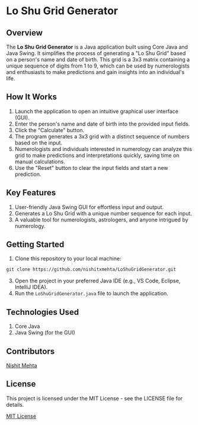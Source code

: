 # Lo Shu Grid Generator
 
## Overview

The **Lo Shu Grid Generator** is a Java application built using Core Java and Java Swing. It simplifies the process of generating a "Lo Shu Grid" based on a person's name and date of birth. This grid is a 3x3 matrix containing a unique sequence of digits from 1 to 9, which can be used by numerologists and enthusiasts to make predictions and gain insights into an individual's life.

## How It Works

1.	Launch the application to open an intuitive graphical user interface (GUI).
2.	Enter the person's name and date of birth into the provided input fields.
3.	Click the "Calculate" button.
4.	The program generates a 3x3 grid with a distinct sequence of numbers based on the input.
5.	Numerologists and individuals interested in numerology can analyze this grid to make predictions and interpretations quickly, saving time on manual calculations.
6.	Use the "Reset" button to clear the input fields and start a new prediction.

## Key Features

1.  User-friendly Java Swing GUI for effortless input and output.
2.  Generates a Lo Shu Grid with a unique number sequence for each input.
3.  A valuable tool for numerologists, astrologers, and anyone intrigued by numerology.

## Getting Started

1.	Clone this repository to your local machine:
```markdown
git clone https://github.com/nishitxmehta/LoShuGridGenerator.git
```  
3.	Open the project in your preferred Java IDE (e.g., VS Code, Eclipse, IntelliJ IDEA).
4.	Run the `LoShuGridGenerator.java` file to launch the application.

## Technologies Used

1.  Core Java
2.  Java Swing (for the GUI)

## Contributors

[Nishit Mehta](https://www.linkedin.com/in/nishitmehta-/)

## License

This project is licensed under the MIT License - see the LICENSE file for details.

[MIT License](LICENSE)
